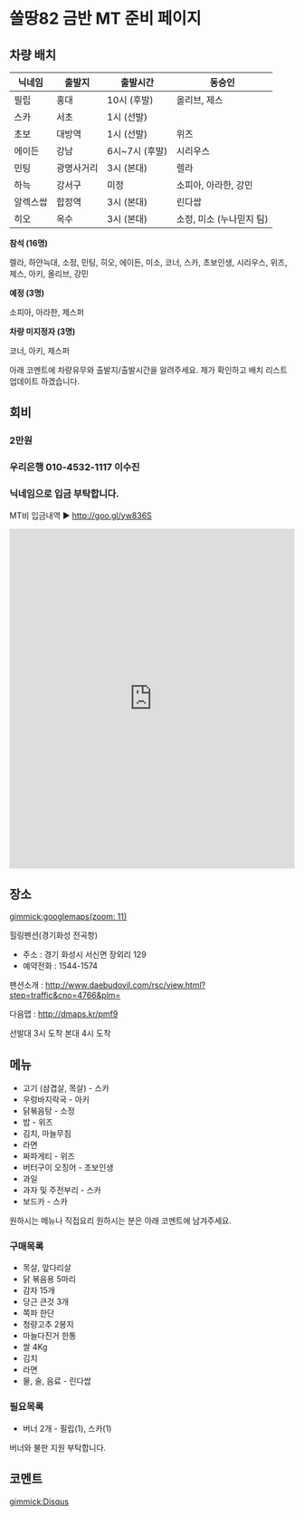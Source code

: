 # 쏠땅82 금반 MT 준비 페이지

## 차량 배치

| 닉네임    | 출발지     | 출발시간       | 동승인 |
| --------- | ---------- | -------------- | ------ |
| 필립      | 홍대       | 10시 (후발)    | 올리브, 제스      |
| 스카      | 서초       | 1시 (선발)     |       |
| 초보      | 대방역     | 1시 (선발)     | 위즈   |
| 에이든    | 강남       | 6시~7시 (후발) | 시리우스      |
| 민팅      | 광명사거리 | 3시 (본대)     | 렐라   |
| 하늑      | 강서구     | 미정           | 소피아, 아라한, 강민   |
| 알렉스쌉  | 합정역     | 3시 (본대)     | 린다쌉    |
| 히오      | 옥수       | 3시 (본대)     | 소정, 미소 (누나믿지 팀)     |

**참석 (16명)**

렐라, 하얀늑대, 소정, 민팅, 히오, 에이든, 미소, 코너, 스카, 초보인생, 시리우스, 위즈, 제스, 아키, 올리브, 강민

**예정 (3명)**

소피아, 아라한, 제스퍼 

**차량 미지정자 (3명)**

코너, 아키, 제스퍼


아래 코멘트에 차량유무와 출발지/출발시간을 알려주세요. 제가 확인하고 배치 리스트 업데이트 하겠습니다.


## 회비

### 2만원 

### **우리은행 010-4532-1117  이수진**

### 닉네임으로 입금 부탁합니다.

MT비 입금내역 ▶ http://goo.gl/yw836S

<iframe frameborder="0" height="600" style="width:100%" src="https://docs.google.com/spreadsheets/d/1d2B1NJfkPh_KVn2ZXIsZAZqdLjWRIkWzDG2TPCpbBgw/pubhtml?gid=0&amp;single=true&amp;widget=true&amp;headers=false"></iframe>

## 장소

[gimmick:googlemaps(zoom: 11)](129+Jangoe-ri,+Seosin-myeon,+Hwaseong-si,+Gyeonggi-do)

힐링펜션(경기화성 전곡항)

* 주소 : 경기 화성시 서신면 장외리 129
* 예약전화 : 1544-1574

팬션소개 : http://www.daebudovil.com/rsc/view.html?step=traffic&cno=4766&plm=

다음맵 : http://dmaps.kr/pmf9

선발대 3시 도착
본대 4시 도착

## 메뉴 

* 고기 (삼겹살, 목살) - 스카
* 우렁바지락국 - 아키
* 닭볶음탕 - 소정 
* 밥 - 위즈
* 김치, 마늘무침
* 라면
* 짜파게티 - 위즈
* 버터구이 오징어 - 초보인생 
* 과일
* 과자 및 주전부리 - 스카
* 보드카 - 스카

원하시는 메뉴나 직접요리 원하시는 분은 아래 코멘트에 남겨주세요.

### 구매목록

* 목살, 앞다리살 
* 닭 볶음용 5마리
* 감자 15개
* 당근 큰것 3개
* 쪽파 한단
* 청량고추 2봉지
* 마늘다진거 한통
* 쌀 4Kg
* 김치
* 라면
* 물, 술, 음료 - 린다쌉 


### 필요목록

* 버너 2개 - 필립(1), 스카(1)


버너와 불판 지원 부탁합니다.




## 코멘트

[gimmick:Disqus](sewonist-github-io)

